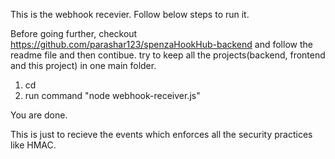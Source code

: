 This is the webhook recevier. Follow below steps to run it.

Before going further, checkout https://github.com/parashar123/spenzaHookHub-backend and follow the readme file and then contibue. try to keep all the projects(backend, frontend and this project) in one main folder.

1. cd <to this folder>
2. run command "node webhook-receiver.js"

You are done.

This is just to recieve the events which enforces all the security practices like HMAC.
